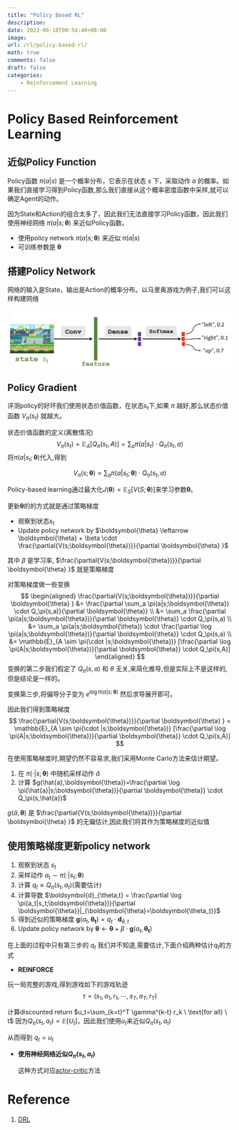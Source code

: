 ```yaml
---
title: "Policy Based RL"
description: 
date: 2023-06-10T00:54:40+08:00
image:
url: /rl/policy-based-rl/
math: true
comments: false
draft: false
categories:
    - Reinforcement Learning
---
```


# Policy Based Reinforcement Learning

## 近似Policy Function

Policy函数 $\pi(a|s)$ 是一个概率分布，它表示在状态 $s$ 下，采取动作 $a$ 的概率。如果我们直接学习得到Policy函数,那么我们直接从这个概率密度函数中采样,就可以确定Agent的动作。

因为State和Action的组合太多了，因此我们无法直接学习Policy函数，因此我们使用神经网络 $\pi(a|s;\boldsymbol{\theta})$ 来近似Policy函数。

- 使用policy network $\pi(a|s;\boldsymbol{\theta})$ 来近似 $\pi(a|s)$ 
- 可训练参数是 $\boldsymbol{\theta}$ 

## 搭建Policy Network

网络的输入是State，输出是Action的概率分布。以马里奥游戏为例子,我们可以这样构建网络

![Policy NetWork Example](2023-06-10-01-02-16.png)

## Policy Gradient

评测policy的好坏我们使用状态价值函数，在状态$s_t$下,如果 $\pi$ 越好,那么状态价值函数 $V_\pi(s_t)$ 就越大。

状态价值函数的定义(离散情况)
$$
V_\pi(s_t) = \mathbb{E}_{A}[Q_\pi(s_t,A)] = \sum_a \pi(a|s_t) \cdot Q_\pi(s_t,a)
$$
将$\pi(a|s_t;\boldsymbol{\theta})$代入,得到

$$
V_\pi(s;\boldsymbol{\theta}) = \sum_a \pi(a|s_t;\boldsymbol{\theta}) \cdot Q_\pi(s_t,a)
$$

Policy-based learning通过最大化$J(\boldsymbol{\theta}) = \mathbb{E}_S [V(S;\boldsymbol{\theta})]$来学习参数$\boldsymbol{\theta}$。

更新$\boldsymbol{\theta}$的的方式就是通过策略梯度
- 观察到状态$s_t$
- Update policy network by $\boldsymbol{\theta} \leftarrow \boldsymbol{\theta} + \beta \cdot \frac{\partial{V(s;\boldsymbol{\theta})}}{\partial \boldsymbol{\theta} }$
  
其中 $\beta$ 是学习率, $\frac{\partial{V(s;\boldsymbol{\theta})}}{\partial \boldsymbol{\theta} }$ 就是策略梯度

对策略梯度做一些变换
$$
\begin{aligned}
\frac{\partial{V(s;\boldsymbol{\theta})}}{\partial \boldsymbol{\theta} } 
&= \frac{\partial \sum_a \pi(a|s;\boldsymbol{\theta}) \cdot Q_\pi(s,a)}{\partial \boldsymbol{\theta}} \\
&= \sum_a \frac{\partial \pi(a|s;\boldsymbol{\theta})}{\partial \boldsymbol{\theta}} \cdot Q_\pi(s,a) \\
&= \sum_a \pi(a|s;\boldsymbol{\theta}) \cdot \frac{\partial \log \pi(a|s;\boldsymbol{\theta})}{\partial \boldsymbol{\theta}} \cdot Q_\pi(s,a) \\
&= \mathbb{E}_{A \sim \pi(\cdot |s;\boldsymbol{\theta})} [\frac{\partial \log \pi(A|s;\boldsymbol{\theta})}{\partial \boldsymbol{\theta}} \cdot Q_\pi(s,A)]
\end{aligned} 
$$
变换的第二步我们假定了 $Q_\pi(s,a)$ 和 $\theta$ 无关,来简化推导,但是实际上不是这样的,但是结论是一样的。 

变换第三步,将偏导分子变为 $e^{\log \pi(a|s;\boldsymbol{\theta})}$ 然后求导展开即可。

因此我们得到策略梯度
$$
\frac{\partial{V(s;\boldsymbol{\theta})}}{\partial \boldsymbol{\theta} } = \mathbb{E}_{A \sim \pi(\cdot |s;\boldsymbol{\theta})} [\frac{\partial \log \pi(A|s;\boldsymbol{\theta})}{\partial \boldsymbol{\theta}} \cdot Q_\pi(s,A)]
$$

在使用策略梯度时,期望仍然不容易求,我们采用Monte Carlo方法来估计期望。

1. 在 $\pi(\cdot|s;\boldsymbol{\theta})$ 中随机采样动作 $\hat{a}$
2. 计算 $g(\hat{a},\boldsymbol{\theta})=\frac{\partial \log \pi(\hat{a}|s;\boldsymbol{\theta})}{\partial \boldsymbol{\theta}} \cdot Q_\pi(s,\hat{a})$

$g(\hat{a},\boldsymbol{\theta})$ 是 $\frac{\partial{V(s;\boldsymbol{\theta})}}{\partial \boldsymbol{\theta} }$ 的无偏估计,因此我们将其作为策略梯度的近似值

## 使用策略梯度更新policy network 

1. 观察到状态 $s_t$
2. 采样动作 $a_t \sim \pi(\cdot|s_t;\boldsymbol{\theta})$
3. 计算 $q_t \approx Q_\pi(s_t,a_t)$(需要估计)
4. 计算导数 $\boldsymbol{d}_{\theta,t} = \frac{\partial \log \pi(a_t|s_t;\boldsymbol{\theta})}{\partial \boldsymbol{\theta}}|_{\boldsymbol{\theta}=\boldsymbol{\theta_t}}$
5. 得到近似的策略梯度 $\boldsymbol{g}(a_t,\boldsymbol{\theta_t}) = q_t \cdot \boldsymbol{d}_{\theta,t}$
6. Update policy network by $\boldsymbol{\theta} \leftarrow \boldsymbol{\theta} + \beta \cdot \boldsymbol{g}(a_t,\boldsymbol{\theta_t})$

在上面的过程中只有第三步的 $q_t$ 我们并不知道,需要估计,下面介绍两种估计$q_t$的方式

- **REINFORCE**
 
玩一局完整的游戏,得到游戏如下的游戏轨迹
$$
\tau = (s_1,a_1,r_1,\cdots,s_T,a_T,r_T)
$$

计算discounted return $u_t=\sum_{k=t}^T \gamma^{k-t} r_k \ \text{for all} \ t$
因为$Q_\pi(s_t,a_t) = \mathbb{E}[U_t]$，因此我们使用$u_t$来近似$Q_\pi(s_t,a_t)$

从而得到 $q_t = u_t$

- **使用神经网络近似$Q_\pi(s_t,a_t)$**

    这种方式对应[actor-critic](/rl/actor-critic/)方法

# Reference

1. [DRL](https://github.com/wangshusen/DRL)